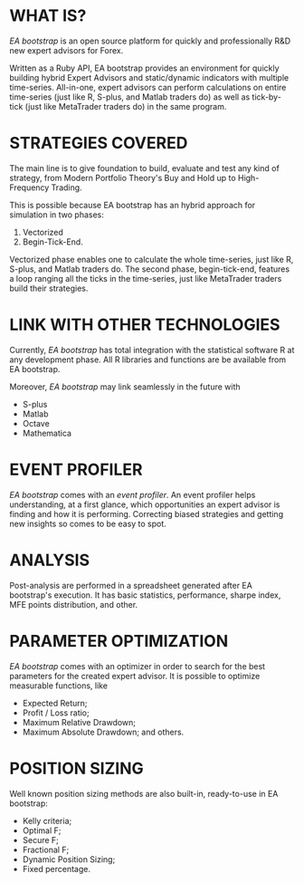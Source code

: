 WHAT IS?
========

*EA bootstrap* is an open source platform for quickly and professionally R&amp;D new expert advisors for Forex.

Written as a Ruby API, EA bootstrap provides an environment for quickly building hybrid Expert Advisors and static/dynamic indicators with multiple time-series.
All-in-one, expert advisors can perform calculations on entire time-series (just like R, S-plus, and Matlab traders do) as well as tick-by-tick (just like MetaTrader traders do) in the same program.


STRATEGIES COVERED
==================

The main line is to give foundation to build, evaluate and test any kind of strategy, from Modern Portfolio Theory's Buy and Hold up to High-Frequency Trading.

This is possible because EA bootstrap has an hybrid approach for simulation in two phases:
1) Vectorized
2) Begin-Tick-End.

Vectorized phase enables one to calculate the whole time-series, just like R, S-plus, and Matlab traders do.
The second phase, begin-tick-end, features a loop ranging all the ticks in the time-series, just like MetaTrader traders build their strategies.


LINK WITH OTHER TECHNOLOGIES
============================

Currently, *EA bootstrap* has total integration with the statistical software R at any development phase.
All R libraries and functions are be available from EA bootstrap.

Moreover, *EA bootstrap* may link seamlessly in the future with
- S-plus
- Matlab
- Octave
- Mathematica


EVENT PROFILER
==============

*EA bootstrap* comes with an _event profiler_.
An event profiler helps understanding, at a first glance, which opportunities an expert advisor is finding and how it is performing.
Correcting biased strategies and getting new insights so comes to be easy to spot.


ANALYSIS
========

Post-analysis are performed in a spreadsheet generated after EA bootstrap's execution.
It has basic statistics, performance, sharpe index, MFE points distribution, and other.


PARAMETER OPTIMIZATION
======================

*EA bootstrap* comes with an optimizer in order to search for the best parameters for the created expert advisor.
It is possible to optimize measurable functions, like
- Expected Return;
- Profit / Loss ratio;
- Maximum Relative Drawdown;
- Maximum Absolute Drawdown;
and others.


POSITION SIZING
===============

Well known position sizing methods are also built-in, ready-to-use in EA bootstrap:
- Kelly criteria;
- Optimal F;
- Secure F;
- Fractional F;
- Dynamic Position Sizing;
- Fixed percentage.

